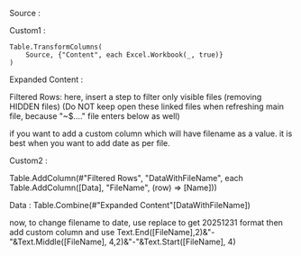 Source : 


Custom1 : 

	Table.TransformColumns(
		Source, {"Content", each Excel.Workbook(_, true)}
	)


Expanded Content :

Filtered Rows: here, insert a step to filter only visible files (removing HIDDEN files)
(Do NOT keep open these linked files when refreshing main file, because "~$...." file enters below as well)

if you want to add a custom column which will have filename as a value. it is best when you want to add date as per file. 

Custom2 :

 Table.AddColumn(#"Filtered Rows", "DataWithFileName", each Table.AddColumn([Data], "FileName", (row) => [Name])) 

Data : 
	Table.Combine(#"Expanded Content"[DataWithFileName])


now, to change filename to date, use replace to get 20251231 format then add custom column and use Text.End([FileName],2)&"-"&Text.Middle([FileName], 4,2)&"-"&Text.Start([FileName], 4) 
